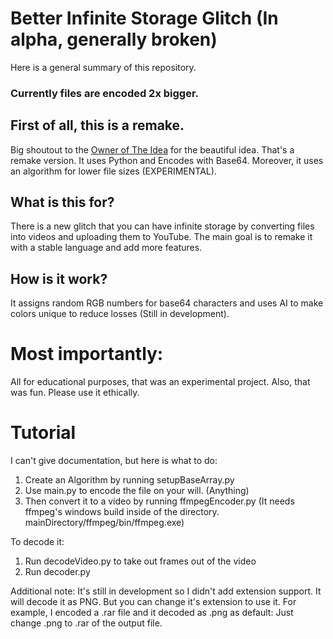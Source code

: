 # Better Infinite Storage Glitch (In alpha, generally broken)

Here is a general summary of this repository.

### Currently files are encoded 2x bigger.

## First of all, this is a remake.

Big shoutout to the [Owner of The Idea](https://github.com/DvorakDwarf/Infinite-Storage-Glitch) for the beautiful idea.
That's a remake version. It uses Python and Encodes with Base64. Moreover, it uses an algorithm for lower file sizes (EXPERIMENTAL).

## What is this for?

There is a new glitch that you can have infinite storage by converting files into videos and uploading them to YouTube.
The main goal is to remake it with a stable language and add more features.

## How is it work?

It assigns random RGB numbers for base64 characters and uses AI to make colors unique to reduce losses (Still in development).

# Most importantly:

All for educational purposes, that was an experimental project. Also, that was fun.
Please use it ethically.


# Tutorial

I can't give documentation, but here is what to do:

1. Create an Algorithm by running setupBaseArray.py
2. Use main.py to encode the file on your will. (Anything)
3. Then convert it to a video by running ffmpegEncoder.py (It needs ffmpeg's windows build inside of the directory. mainDirectory/ffmpeg/bin/ffmpeg.exe)

To decode it:

1. Run decodeVideo.py to take out frames out of the video
2. Run decoder.py

Additional note:
It's still in development so I didn't add extension support.
It will decode it as PNG. But you can change it's extension to use it.
For example, I encoded a .rar file and it decoded as .png as default:
Just change .png to .rar of the output file.

